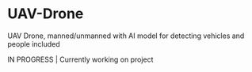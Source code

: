 # UAV-Drone
UAV Drone, manned/unmanned with AI model for detecting vehicles and people included


IN PROGRESS | Currently working on project
